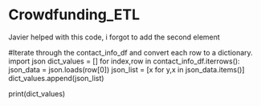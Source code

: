 # Crowdfunding_ETL

Javier helped with this code, i forgot to add the second element

#Iterate through the contact_info_df and convert each row to a dictionary.
import json
dict_values = []
for index,row in contact_info_df.iterrows():
    json_data = json.loads(row[0])
    json_list = [x for y,x in json_data.items()]
    dict_values.append(json_list)

print(dict_values)
